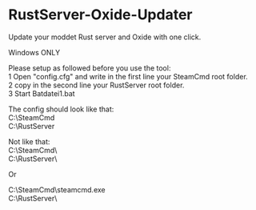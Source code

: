 # RustServer-Oxide-Updater
Update your moddet Rust server and Oxide with one click.

Windows ONLY  

Please setup as followed before you use the tool:  
1 Open "config.cfg" and write in the first line your SteamCmd root folder.  
2 copy in the second line your RustServer root folder.  
3 Start Batdatei1.bat  

The config should look like that:  
C:\SteamCmd  
C:\RustServer  

Not like that:  
C:\SteamCmd\  
C:\RustServer\  

Or

C:\SteamCmd\steamcmd.exe  
C:\RustServer\  
